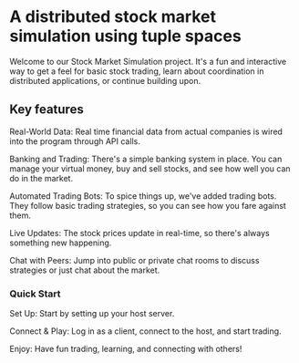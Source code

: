 # A distributed stock market simulation using tuple spaces

Welcome to our Stock Market Simulation project.
It's a fun and interactive way to get a feel for basic stock trading, learn about coordination in distributed applications, or continue building upon.

## Key features
Real-World Data: Real time financial data from actual companies is wired into the program through API calls.

Banking and Trading: There's a simple banking system in place. You can manage your virtual money, buy and sell stocks, and see how well you can do in the market.

Automated Trading Bots: To spice things up, we've added trading bots. They follow basic trading strategies, so you can see how you fare against them.

Live Updates: The stock prices update in real-time, so there's always something new happening.

Chat with Peers: Jump into public or private chat rooms to discuss strategies or just chat about the market.

### Quick Start
Set Up: Start by setting up your host server.

Connect & Play: Log in as a client, connect to the host, and start trading.

Enjoy: Have fun trading, learning, and connecting with others!
